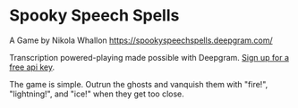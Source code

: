 # Spooky Speech Spells
A Game by Nikola Whallon
https://spookyspeechspells.deepgram.com/

Transcription powered-playing made possible with Deepgram. [Sign up for a free api key](https://dpgr.am/fa19ed5).

The game is simple. Outrun the ghosts and vanquish them with "fire!", "lightning!", and "ice!" when they get too close.
